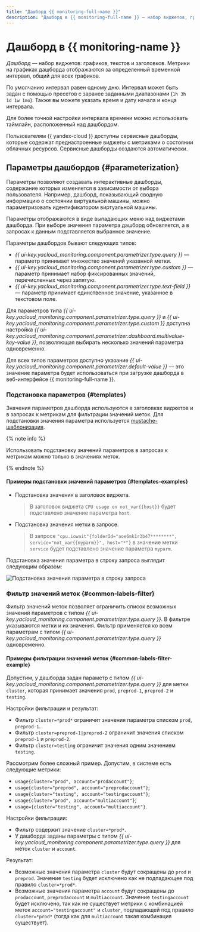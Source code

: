 ```yaml
---
title: "Дашборд {{ monitoring-full-name }}"
description: "Дашборд в {{ monitoring-full-name }} — набор виджетов, графиков, текстов и заголовков. Метрики на графиках дашборда отображаются за определенный временной интервал, общий для всех графиков. Параметры позволяют создавать интерактивные дашборды, содержание которых изменяется в зависимости от выбора пользователя. Например, дашборд, показывающий сводную информацию о состоянии виртуальной машины, можно параметризовать идентификатором виртуальной машины."
---
```


# Дашборд в {{ monitoring-name }}

*Дашборд* — набор виджетов: графиков, текстов и заголовков. Метрики на графиках дашборда отображаются за определенный временной интервал, общий для всех графиков.

По умолчанию интервал равен одному дню. Интервал может быть задан с помощью пресетов с заранее заданными диапазонами (`1h 3h 1d 1w 1mo`). Также вы можете указать время и дату начала и конца интервала.

Для более точной настройки интервала времени можно использовать таймлайн, расположенный над дашбордом.

Пользователям {{ yandex-cloud }} доступны сервисные дашборды, которые содержат преднастроенные виджеты с метриками о состоянии облачных ресурсов. Сервисные дашборды создаются автоматически.

## Параметры дашбордов {#parameterization}

Параметры позволяют создавать интерактивные дашборды, содержание которых изменяется в зависимости от выбора пользователя. Например, дашборд, показывающий сводную информацию о состоянии виртуальной машины, можно параметризовать идентификатором виртуальной машины.

Параметры отображаются в виде выпадающих меню над виджетами дашборда. При выборе значения параметра дашборд обновляется, а в запросах к данным подставляется выбранное значение.

Параметры дашбордов бывают следующих типов:

* *{{ ui-key.yacloud_monitoring.component.parametrizer.type.query }}* — параметр принимает множество значений указанной метки.
* *{{ ui-key.yacloud_monitoring.component.parametrizer.type.custom }}* — параметр принимает набор фиксированных значений, перечисленных через запятую.
* *{{ ui-key.yacloud_monitoring.component.parametrizer.type.text-field }}* — параметр принимает единственное значение, указанное в текстовом поле.

Для параметров типа *{{ ui-key.yacloud_monitoring.component.parametrizer.type.query }}* и *{{ ui-key.yacloud_monitoring.component.parametrizer.type.custom }}* доступна настройка *{{ ui-key.yacloud_monitoring.component.parametrizer.dashboard.multivalue-key-value }}*, позволяющая выбирать несколько значений параметра одновременно.

Для всех типов параметров доступно указание *{{ ui-key.yacloud_monitoring.component.parametrizer.default-value }}* — это значение параметра будет использоваться при загрузке дашборда в веб-интерфейсе {{ monitoring-full-name }}.

### Подстановка параметров {#templates}

Значения параметров дашборда используются в заголовках виджетов и в запросах к метрикам для фильтрации значений меток. Для подстановки значения параметра используется [mustache-шаблонизация](https://mustache.github.io/).

{% note info %}

Использовать подстановку значений параметров в запросах к метрикам можно только в значениях меток.

{% endnote %}

#### Примеры подстановки значений параметров {#templates-examples}

* Подстановка значения в заголовок виджета.
    > В заголовок виджета `CPU usage on not_var{{host}}` будет подставлено значение параметра `host`.
* Подстановка значения метки в запросе.
    > В запросе `"cpu.iowait"{folderId="aoe6mk1r3b47********", service="not_var{{myparm}}", host="*"}` в значение метки `service` будет подставлено значение параметра `myparm`.

Подстановка значения параметра в строку запроса выглядит следующим образом:

![Подстановка значения параметра в строку запроса](../../../_assets/monitoring/query_string_templating_2023.png "Подстановка значения параметра в строку запроса")

### Фильтр значений меток {#common-labels-filter}

Фильтр значений меток позволяет ограничить список возможных значений параметров с типом *{{ ui-key.yacloud_monitoring.component.parametrizer.type.query }}*. В фильтре указываются метки и их значения. Фильтр применяется ко всем параметрам с типом *{{ ui-key.yacloud_monitoring.component.parametrizer.type.query }}* одновременно.

#### Примеры фильтрации значений меток {#common-labels-filter-example}

Допустим, у дашборда задан параметр с типом *{{ ui-key.yacloud_monitoring.component.parametrizer.type.query }}* для метки `cluster`, которая принимает значения `prod`, `preprod-1`, `preprod-2` и `testing`.

Настройки фильтрации и результат:

* Фильтр `cluster=*prod*` ограничит значения параметра списком `prod`, `preprod-1`.
* Фильтр `cluster=preprod-1|preprod-2` ограничит значения списком `preprod-1` и `preprod-2`.
* Фильтр `cluster=testing` ограничит значения одним значением `testing`.

Рассмотрим более сложный пример. Допустим, в системе есть следующие метрики: 

* `usage{cluster="prod", account="prodaccount"}`;
* `usage{cluster="preprod", account="preprodaccount"}`;
* `usage{cluster="testing", account="testingaccount"}`;
* `usage{cluster="prod", account="multiaccount"}`;
* `usage={cluster="testing", account="multiaccount"}`.

Настройки фильтрации:

* Фильтр содержит значение `cluster=*prod*`.
* У дашборда заданы параметры с типом *{{ ui-key.yacloud_monitoring.component.parametrizer.type.query }}* для меток `cluster` и `account`.

Результат:

* Возможные значения параметра `cluster` будут сокращены до `prod` и `preprod`. Значение `testing` будет исключено как не подпадающее под правило `cluster=*prod*`.
* Возможные значения параметра `account` будут сокращены до `prodaccount`, `preprodaccount` и `multiaccount`. Значение `testingaccount` будет исключено, так как не существует метрики с комбинацией меток `account="testingaccount"` и `cluster`, подпадающей под правило `cluster=*prod*` (тогда как для `multiaccount` такая комбинация существует).
